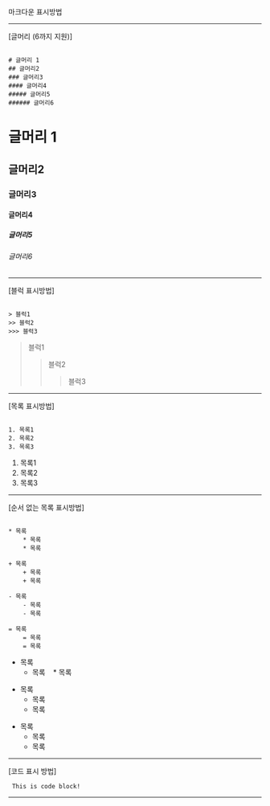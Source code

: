 마크다운 표시방법

***
[글머리 (6까지 지원)]
<pre><code>
# 글머리 1
## 글머리2
### 글머리3
#### 글머리4
##### 글머리5
###### 글머리6
</code></pre>
# 글머리 1
## 글머리2
### 글머리3
#### 글머리4
##### 글머리5
###### 글머리6
***


[블럭 표시방법]
<pre><code>
> 블럭1
>> 블럭2
>>> 블럭3
</code></pre>
> 블럭1
>> 블럭2
>>> 블럭3
***


[목록 표시방법]
<pre><code>
1. 목록1
2. 목록2
3. 목록3
</code></pre>
1. 목록1
2. 목록2
3. 목록3
***


[순서 없는 목록 표시방법]
<pre><code>
* 목록
    * 목록
    * 목록
        
+ 목록
    + 목록
    + 목록
    
- 목록
    - 목록
    - 목록
 
= 목록
    = 목록
    = 목록
</code></pre>
* 목록
    * 목록
    * 목록
        
+ 목록
    + 목록
    + 목록
    
- 목록
    - 목록
    - 목록
***


[코드 표시 방법]
<pre><code> This is code block! </code></pre>
***
